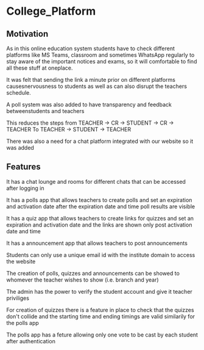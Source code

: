 # College_Platform 


## Motivation

As in this online education system students have to check different platforms like MS Teams, classroom and sometimes WhatsApp regularly to stay aware of the important notices and exams, so it will comfortable to find all these stuff at oneplace.

It was felt that sending the link a minute prior on different platforms causesnervousness to students as well as can also disrupt the teachers schedule.

A poll system was also added to have transparency and feedback betweenstudents and teachers

This reduces the steps from TEACHER -> CR -> STUDENT -> CR -> TEACHER To TEACHER -> STUDENT -> TEACHER

There was also a need for a chat platform integrated with our website so it was added

## Features

It has a chat lounge and rooms for different chats that can be accessed after logging in

It has a polls app that allows teachers to create polls and set an expiration and activation date after the expiration date and time poll results are visible

It has a quiz app that allows teachers to create links for quizzes and set an expiration and activation date and the links are shown only post activation date and time

It has a announcement app that allows teachers to post announcements

Students can only use a unique email id with the institute domain to access the website

The creation of polls, quizzes and announcements can be showed to whomever the teacher wishes to show (i.e. branch and year)

The admin has the power to verify the student account and give it teacher priviliges

For creation of quizzes there is a feature in place to check that the quizzes don't collide and the starting time and ending timings are valid similarily for the polls app

The polls app has a feture allowing only one vote to be cast by each student after authentication
